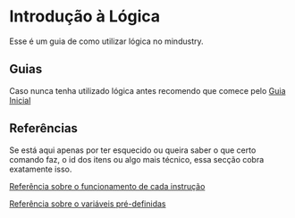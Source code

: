 # Introdução à Lógica

Esse é um guia de como utilizar lógica no mindustry.

## Guias

Caso nunca tenha utilizado lógica antes recomendo que comece pelo [Guia Inicial](./guia-basico/guia-inicial.md)

## Referências

Se está aqui apenas por ter esquecido ou queira saber o que certo comando faz, o id dos itens ou algo mais técnico, essa secção cobra exatamente isso.

[Referência sobre o funcionamento de cada instrução](./referencias/instrucoes.md)

[Referência sobre o variáveis pré-definidas](./referencias/valores.md)